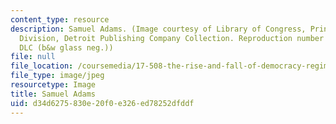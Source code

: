```yaml
---
content_type: resource
description: Samuel Adams. (Image courtesy of Library of Congress, Prints and Photographs
  Division, Detroit Publishing Company Collection. Reproduction number LC-D416-256
  DLC (b&w glass neg.))
file: null
file_location: /coursemedia/17-508-the-rise-and-fall-of-democracy-regime-change-spring-2002/d34d6275830e20f0e326ed78252dfddf_17-508s02.jpg
file_type: image/jpeg
resourcetype: Image
title: Samuel Adams
uid: d34d6275-830e-20f0-e326-ed78252dfddf
---
```

